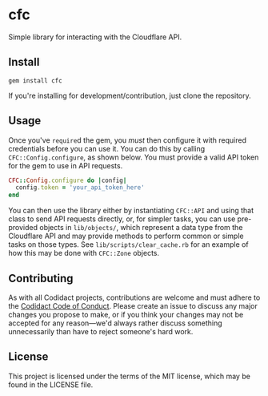 # cfc
Simple library for interacting with the Cloudflare API.

## Install
```
gem install cfc
```

If you're installing for development/contribution, just clone the repository.

## Usage
Once you've `require`d the gem, you _must_ then configure it with required credentials before you can use it. You can do
this by calling `CFC::Config.configure`, as shown below. You must provide a valid API token for the gem to use in API
requests.

```ruby
CFC::Config.configure do |config|
  config.token = 'your_api_token_here'
end
```

You can then use the library either by instantiating `CFC::API` and using that class to send API requests directly,
or, for simpler tasks, you can use pre-provided objects in `lib/objects/`, which represent a data type from the
Cloudflare API and may provide methods to perform common or simple tasks on those types. See
`lib/scripts/clear_cache.rb` for an example of how this may be done with `CFC::Zone` objects.

## Contributing
As with all Codidact projects, contributions are welcome and must adhere to the
[Codidact Code of Conduct](https://meta.codidact.com/policy/code-of-conduct). Please create an issue to discuss any
major changes you propose to make, or if you think your changes may not be accepted for any reason&mdash;we'd always
rather discuss something unnecessarily than have to reject someone's hard work.

## License
This project is licensed under the terms of the MIT license, which may be found in the LICENSE file.
